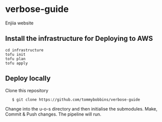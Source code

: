 # verbose-guide
Enjiia website

## Install the infrastructure for Deploying to AWS

``` 
cd infrastructure
tofu init
tofu plan
tofu apply
```

## Deploy locally

Clone this repository

``` 
   $ git clone https://github.com/tommybobbins/verbose-guide
```
Change into the u-o-s directory and then initialise the submodules. Make, Commit & Push changes. The pipeline will run.

